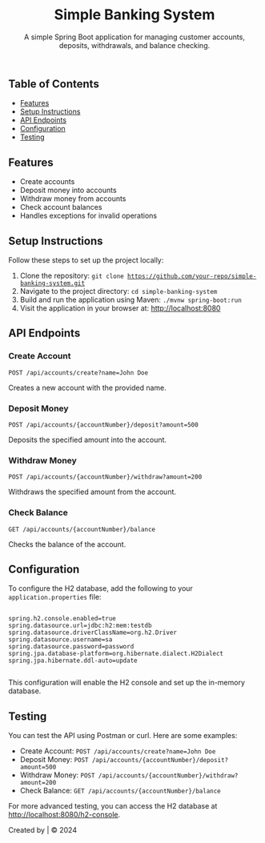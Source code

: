 <!DOCTYPE html>
<html lang="en">
<head>
    <meta charset="UTF-8">
    <meta name="viewport" content="width=device-width, initial-scale=1.0">
  
</head>
<body>
    <header>
        <h1>Simple Banking System</h1>
        <p>A simple Spring Boot application for managing customer accounts, deposits, withdrawals, and balance checking.</p>
    </header>

  <section>
        <h2>Table of Contents</h2>
        <ul>
            <li><a href="#features">Features</a></li>
            <li><a href="#setup">Setup Instructions</a></li>
            <li><a href="#api">API Endpoints</a></li>
            <li><a href="#configuration">Configuration</a></li>
            <li><a href="#testing">Testing</a></li>
        </ul>
    </section>

   <section id="features">
        <h2>Features</h2>
        <ul>
            <li>Create accounts</li>
            <li>Deposit money into accounts</li>
            <li>Withdraw money from accounts</li>
            <li>Check account balances</li>
            <li>Handles exceptions for invalid operations</li>
        </ul>
    </section>

  <section id="setup">
        <h2>Setup Instructions</h2>
        <p>Follow these steps to set up the project locally:</p>
        <ol>
            <li>Clone the repository: <code>git clone <a href="https://github.com/chisa-sifiso/simple-banking-system.git">https://github.com/your-repo/simple-banking-system.git</a></code></li>
            <li>Navigate to the project directory: <code>cd simple-banking-system</code></li>
            <li>Build and run the application using Maven: <code>./mvnw spring-boot:run</code></li>
            <li>Visit the application in your browser at: <a href="http://localhost:8080">http://localhost:8080</a></li>
        </ol>
    </section>

   <section id="api">
        <h2>API Endpoints</h2>
        <h3>Create Account</h3>
        <pre><code>POST /api/accounts/create?name=John Doe</code></pre>
        <p>Creates a new account with the provided name.</p>

  <h3>Deposit Money</h3>
        <pre><code>POST /api/accounts/{accountNumber}/deposit?amount=500</code></pre>
        <p>Deposits the specified amount into the account.</p>

  <h3>Withdraw Money</h3>
        <pre><code>POST /api/accounts/{accountNumber}/withdraw?amount=200</code></pre>
        <p>Withdraws the specified amount from the account.</p>
    <h3>Check Balance</h3>
        <pre><code>GET /api/accounts/{accountNumber}/balance</code></pre>
        <p>Checks the balance of the account.</p>
    </section>

  <section id="configuration">
        <h2>Configuration</h2>
        <p>To configure the H2 database, add the following to your <code>application.properties</code> file:</p>
        <pre><code>
spring.h2.console.enabled=true
spring.datasource.url=jdbc:h2:mem:testdb
spring.datasource.driverClassName=org.h2.Driver
spring.datasource.username=sa
spring.datasource.password=password
spring.jpa.database-platform=org.hibernate.dialect.H2Dialect
spring.jpa.hibernate.ddl-auto=update
        </code></pre>
        <p>This configuration will enable the H2 console and set up the in-memory database.</p>
    </section>

  <section id="testing">
        <h2>Testing</h2>
        <p>You can test the API using Postman or curl. Here are some examples:</p>
        <ul>
            <li>Create Account: <code>POST /api/accounts/create?name=John Doe</code></li>
            <li>Deposit Money: <code>POST /api/accounts/{accountNumber}/deposit?amount=500</code></li>
            <li>Withdraw Money: <code>POST /api/accounts/{accountNumber}/withdraw?amount=200</code></li>
            <li>Check Balance: <code>GET /api/accounts/{accountNumber}/balance</code></li>
        </ul>
        <p>For more advanced testing, you can access the H2 database at <a href="http://localhost:8080/h2-console">http://localhost:8080/h2-console</a>.</p>
    </section>
    <footer>
        <p>Created by  | &copy; 2024</p>
    </footer>
</body>
</html>
